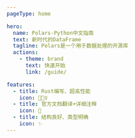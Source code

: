```yaml
---
pageType: home

hero:
  name: Polars-Python中文指南
  text: 新时代的DataFrame
  tagline: Polars是一个用于数据处理的开源库
  actions:
    - theme: brand
      text: 快速开始
      link: /guide/

features:
  - title: Rust编写、超高性能
    icon: 🏃🏻‍♀️
  - title: 官方文档翻译+详细注释
    icon: 📃
  - title: 结构良好、类型明确
    icon: ✨
---
```

